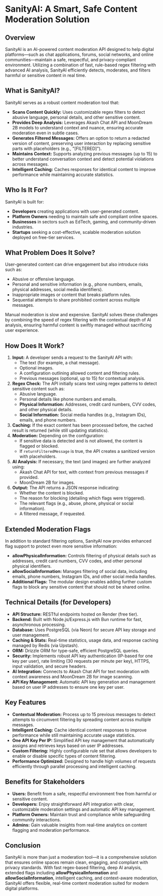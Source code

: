 # SanityAI: A Smart, Safe Content Moderation Solution

## Overview

SanityAI is an AI-powered content moderation API designed to help digital platforms—such as chat applications, forums, social networks, and online communities—maintain a safe, respectful, and privacy-compliant environment. Utilizing a combination of fast, rule-based regex filtering with advanced AI analysis, SanityAI efficiently detects, moderates, and filters harmful or sensitive content in real time.

## What is SanityAI?

SanityAI serves as a robust content moderation tool that:

- **Scans Content Quickly:** Uses customizable regex filters to detect abusive language, personal details, and other sensitive content.
- **Provides Deep Analysis:** Leverages Akash Chat API and MoonDream 2B models to understand context and nuance, ensuring accurate moderation even in subtle cases.
- **Generates Filtered Messages:** Offers an option to return a redacted version of content, preserving user interaction by replacing sensitive parts with placeholders (e.g., "[FILTERED]").
- **Maintains Context:** Supports analyzing previous messages (up to 15) to better understand conversation context and detect potential violations across messages.
- **Intelligent Caching:** Caches responses for identical content to improve performance while maintaining accurate statistics.

## Who Is It For?

SanityAI is built for:

- **Developers** creating applications with user-generated content.
- **Platform Owners** needing to maintain safe and compliant online spaces.
- **Businesses** in sectors such as EdTech, gaming, and community-driven industries.
- **Startups** seeking a cost-effective, scalable moderation solution deployed on free-tier services.

## What Problem Does It Solve?

User-generated content can drive engagement but also introduce risks such as:

- Abusive or offensive language.
- Personal and sensitive information (e.g., phone numbers, emails, physical addresses, social media identifiers).
- Inappropriate images or content that breaks platform rules.
- Sequential attempts to share prohibited content across multiple messages.

Manual moderation is slow and expensive. SanityAI solves these challenges by combining the speed of regex filtering with the contextual depth of AI analysis, ensuring harmful content is swiftly managed without sacrificing user experience.

## How Does It Work?

1. **Input:** A developer sends a request to the SanityAI API with:
   - The text (for example, a chat message).
   - Optional images.
   - A configuration outlining allowed content and filtering rules.
   - Previous messages (optional, up to 15) for contextual analysis.
2. **Regex Check:** The API initially scans text using regex patterns to detect sensitive content such as:
   - Abusive language.
   - Personal details like phone numbers and emails.
   - **Physical Information:** Addresses, credit card numbers, CVV codes, and other physical details.
   - **Social Information:** Social media handles (e.g., Instagram IDs), emails, and phone numbers.
3. **Caching:** If the exact content has been processed before, the cached result is returned (while still updating statistics).
4. **Moderation:** Depending on the configuration:
   - If sensitive data is detected and is not allowed, the content is flagged or blocked.
   - If `returnFilteredMessage` is true, the API creates a sanitized version with placeholders.
5. **AI Analysis:** If necessary, the text (and images) are further analyzed using:
   - Akash Chat API for text, with context from previous messages if provided.
   - MoonDream 2B for images.
6. **Output:** The API returns a JSON response indicating:
   - Whether the content is blocked.
   - The reason for blocking (detailing which flags were triggered).
   - The relevant flags (e.g., abuse, phone, physical or social information).
   - A filtered message, if requested.

## Extended Moderation Flags

In addition to standard filtering options, SanityAI now provides enhanced flag support to protect even more sensitive information:

- **allowPhysicalInformation:** Controls filtering of physical details such as addresses, credit card numbers, CVV codes, and other personal physical identifiers.
- **allowSocialInformation:** Manages filtering of social data, including emails, phone numbers, Instagram IDs, and other social media handles.
- **Additional Flags:** The modular design enables adding further custom flags to block any sensitive content that should not be shared online.

## Technical Details (for Developers)

- **API Structure:** RESTful endpoints hosted on Render (free tier).
- **Backend:** Built with Node.js/Express.js with Bun runtime for fast, asynchronous processing.
- **Database:** Uses PostgreSQL (via Neon) for secure API key storage and user management.
- **Caching & Stats:** Real-time statistics, usage data, and response caching managed by Redis (via Upstash).
- **ORM:** Drizzle ORM for type-safe, efficient PostgreSQL queries.
- **Security:** Implements robust API key authentication (IP-based for one key per user), rate limiting (30 requests per minute per key), HTTPS, input validation, and secure headers.
- **AI Integration:** Connects to Akash Chat API for text moderation with context awareness and MoonDream 2B for image scanning.
- **API Key Management:** Automatic API key generation and management based on user IP addresses to ensure one key per user.

## Key Features

- **Contextual Moderation:** Process up to 15 previous messages to detect attempts to circumvent filtering by spreading content across multiple messages.
- **Intelligent Caching:** Cache identical content responses to improve performance while still maintaining accurate usage statistics.
- **One API Key Per IP:** Simplified API key management that automatically assigns and retrieves keys based on user IP addresses.
- **Custom Filtering:** Highly configurable rule set that allows developers to enable or disable specific types of content filtering.
- **Performance Optimized:** Designed to handle high volumes of requests efficiently through parallel processing and intelligent caching.

## Benefits for Stakeholders

- **Users:** Benefit from a safe, respectful environment free from harmful or sensitive content.
- **Developers:** Enjoy straightforward API integration with clear, customizable moderation settings and automatic API key management.
- **Platform Owners:** Maintain trust and compliance while safeguarding community interactions.
- **Admins:** Gain valuable insights from real-time analytics on content flagging and moderation performance.

## Conclusion

SanityAI is more than just a moderation tool—it is a comprehensive solution that ensures online spaces remain clean, engaging, and compliant with privacy standards. With fast regex-based filtering, deep AI analysis, extended flags including **allowPhysicalInformation** and **allowSocialInformation**, intelligent caching, and context-aware moderation, SanityAI offers flexible, real-time content moderation suited for modern digital platforms.
